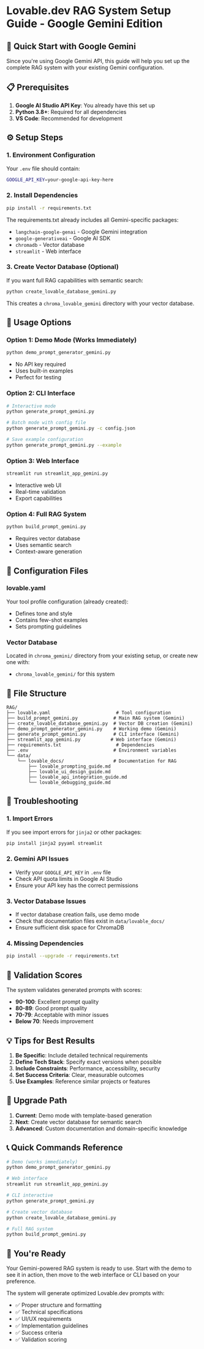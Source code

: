 # Lovable.dev RAG System Setup Guide - Google Gemini Edition

## 🚀 Quick Start with Google Gemini

Since you're using Google Gemini API, this guide will help you set up the complete RAG system with your existing Gemini configuration.

## 📋 Prerequisites

1. **Google AI Studio API Key**: You already have this set up
2. **Python 3.8+**: Required for all dependencies
3. **VS Code**: Recommended for development

## ⚙️ Setup Steps

### 1. Environment Configuration

Your `.env` file should contain:

```bash
GOOGLE_API_KEY=your-google-api-key-here
```

### 2. Install Dependencies

```bash
pip install -r requirements.txt
```

The requirements.txt already includes all Gemini-specific packages:

- `langchain-google-genai` - Google Gemini integration
- `google-generativeai` - Google AI SDK
- `chromadb` - Vector database
- `streamlit` - Web interface

### 3. Create Vector Database (Optional)

If you want full RAG capabilities with semantic search:

```bash
python create_lovable_database_gemini.py
```

This creates a `chroma_lovable_gemini` directory with your vector database.

## 🎯 Usage Options

### Option 1: Demo Mode (Works Immediately)

```bash
python demo_prompt_generator_gemini.py
```

- No API key required
- Uses built-in examples
- Perfect for testing

### Option 2: CLI Interface

```bash
# Interactive mode
python generate_prompt_gemini.py

# Batch mode with config file
python generate_prompt_gemini.py -c config.json

# Save example configuration
python generate_prompt_gemini.py --example
```

### Option 3: Web Interface

```bash
streamlit run streamlit_app_gemini.py
```

- Interactive web UI
- Real-time validation
- Export capabilities

### Option 4: Full RAG System

```bash
python build_prompt_gemini.py
```

- Requires vector database
- Uses semantic search
- Context-aware generation

## 🔧 Configuration Files

### lovable.yaml

Your tool profile configuration (already created):

- Defines tone and style
- Contains few-shot examples
- Sets prompting guidelines

### Vector Database

Located in `chroma_gemini/` directory from your existing setup, or create new one with:

- `chroma_lovable_gemini/` for this system

## 📁 File Structure

```text
RAG/
├── lovable.yaml                        # Tool configuration
├── build_prompt_gemini.py             # Main RAG system (Gemini)
├── create_lovable_database_gemini.py  # Vector DB creation (Gemini)
├── demo_prompt_generator_gemini.py    # Working demo (Gemini)
├── generate_prompt_gemini.py          # CLI interface (Gemini)
├── streamlit_app_gemini.py           # Web interface (Gemini)
├── requirements.txt                    # Dependencies
├── .env                               # Environment variables
└── data/
    └── lovable_docs/                  # Documentation for RAG
        ├── lovable_prompting_guide.md
        ├── lovable_ui_design_guide.md
        ├── lovable_api_integration_guide.md
        └── lovable_debugging_guide.md
```

## 🚨 Troubleshooting

### 1. Import Errors

If you see import errors for `jinja2` or other packages:

```bash
pip install jinja2 pyyaml streamlit
```

### 2. Gemini API Issues

- Verify your `GOOGLE_API_KEY` in `.env` file
- Check API quota limits in Google AI Studio
- Ensure your API key has the correct permissions

### 3. Vector Database Issues

- If vector database creation fails, use demo mode
- Check that documentation files exist in `data/lovable_docs/`
- Ensure sufficient disk space for ChromaDB

### 4. Missing Dependencies

```bash
pip install --upgrade -r requirements.txt
```

## 🎯 Validation Scores

The system validates generated prompts with scores:

- **90-100**: Excellent prompt quality
- **80-89**: Good prompt quality  
- **70-79**: Acceptable with minor issues
- **Below 70**: Needs improvement

## 💡 Tips for Best Results

1. **Be Specific**: Include detailed technical requirements
2. **Define Tech Stack**: Specify exact versions when possible
3. **Include Constraints**: Performance, accessibility, security
4. **Set Success Criteria**: Clear, measurable outcomes
5. **Use Examples**: Reference similar projects or features

## 🔄 Upgrade Path

1. **Current**: Demo mode with template-based generation
2. **Next**: Create vector database for semantic search
3. **Advanced**: Custom documentation and domain-specific knowledge

## 📞 Quick Commands Reference

```bash
# Demo (works immediately)
python demo_prompt_generator_gemini.py

# Web interface
streamlit run streamlit_app_gemini.py

# CLI interactive
python generate_prompt_gemini.py

# Create vector database
python create_lovable_database_gemini.py

# Full RAG system
python build_prompt_gemini.py
```

## 🎉 You're Ready

Your Gemini-powered RAG system is ready to use. Start with the demo to see it in action, then move to the web interface or CLI based on your preference.

The system will generate optimized Lovable.dev prompts with:

- ✅ Proper structure and formatting
- ✅ Technical specifications
- ✅ UI/UX requirements  
- ✅ Implementation guidelines
- ✅ Success criteria
- ✅ Validation scoring
